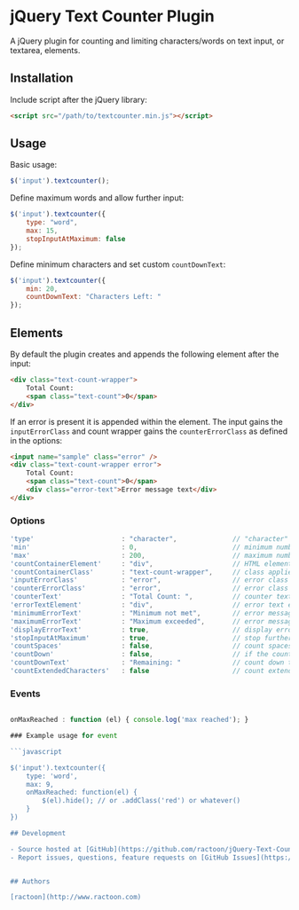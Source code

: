 # jQuery Text Counter Plugin

A jQuery plugin for counting and limiting characters/words on text input, or textarea, elements.

## Installation

Include script after the jQuery library:

```html
<script src="/path/to/textcounter.min.js"></script>
```

## Usage

Basic usage:

```javascript
$('input').textcounter();
```

Define maximum words and allow further input:

```javascript
$('input').textcounter({
	type: "word",
	max: 15,
	stopInputAtMaximum: false
});
```

Define minimum characters and set custom `countDownText`:

```javascript
$('input').textcounter({
	min: 20,
	countDownText: "Characters Left: "
});
```

## Elements

By default the plugin creates and appends the following element after the input:

```html
<div class="text-count-wrapper">
	Total Count:
	<span class="text-count">0</span>
</div>
```

If an error is present it is appended within the element. The input gains the `inputErrorClass` and count wrapper gains the `counterErrorClass` as defined in the options:

```html
<input name="sample" class="error" />
<div class="text-count-wrapper error">
	Total Count:
	<span class="text-count">0</span>
	<div class="error-text">Error message text</div>
</div>
```

### Options

```javascript
'type'						: "character",				// "character" or "word"
'min'						: 0,						// minimum number of characters/words
'max'						: 200,						// maximum number of characters/words, -1 for unlimited, 'auto' to use maxlength attribute
'countContainerElement'		: "div",					// HTML element to wrap the text count in
'countContainerClass'		: "text-count-wrapper",		// class applied to the countContainerElement
'inputErrorClass'			: "error",					// error class appended to the input element if error occurs 
'counterErrorClass'			: "error",					// error class appended to the countContainerElement if error occurs 
'counterText'				: "Total Count: ",			// counter text
'errorTextElement'			: "div",					// error text element
'minimumErrorText'			: "Minimum not met",		// error message for minimum not met,
'maximumErrorText'			: "Maximum exceeded",		// error message for maximum range exceeded,
'displayErrorText'			: true,						// display error text messages for minimum/maximum values
'stopInputAtMaximum'		: true,						// stop further text input if maximum reached
'countSpaces'				: false,					// count spaces as character (only for "character" type)
'countDown'             	: false,                    // if the counter should deduct from maximum characters/words rather than counting up
'countDownText'         	: "Remaining: "             // count down text
'countExtendedCharacters'   : false                     // count extended UTF-8 characters as 2 bytes (such as Chinese characters)
```

### Events

```javascript

onMaxReached : function (el) { console.log('max reached'); }

### Example usage for event

```javascript

$('input').textcounter({
    type: 'word',
    max: 9,
    onMaxReached: function(el) {
        $(el).hide(); // or .addClass('red') or whatever()
    }
})

## Development

- Source hosted at [GitHub](https://github.com/ractoon/jQuery-Text-Counter)
- Report issues, questions, feature requests on [GitHub Issues](https://github.com/ractoon/jQuery-Text-Counter/issues)


## Authors

[ractoon](http://www.ractoon.com)
